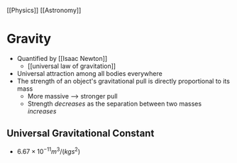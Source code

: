 [[Physics]] [[Astronomy]]

# Gravity
- Quantified by [[Isaac Newton]]
  - [[universal law of gravitation]]
- Universal attraction among all bodies everywhere
- The strength of an object's gravitational pull is directly proportional to its mass
	- More massive --> stronger pull
	- Strength _decreases_ as the separation between two masses _increases_

## Universal Gravitational Constant
- $6.67 \times 10^{-11} m^3 / (kg s^2)$

